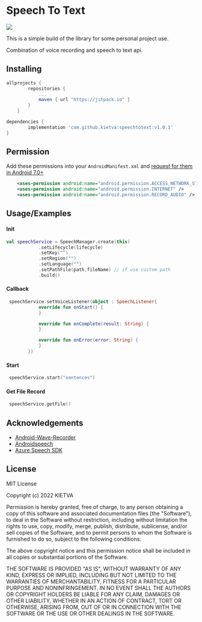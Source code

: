 
# Speech To Text
[![](https://jitpack.io/v/kietva/speechtotext.svg)](https://jitpack.io/#kietva/speechtotext)

This is a simple build of the library for some personal project use.

Combination of voice recording and speech to text api.


## Installing
```gradle
allprojects {
        repositories {
            ...
            maven { url "https://jitpack.io" }
        }
    }
```

```gradle
dependencies {
        implementation 'com.github.kietva:speechtotext:v1.0.1'
}
```
## Permission
Add these permissions into your `AndroidManifest.xml` and [request for them in Android 7.0+](https://developer.android.com/training/permissions/requesting.html)
```xml
    <uses-permission android:name="android.permission.ACCESS_NETWORK_STATE" />
    <uses-permission android:name="android.permission.INTERNET" />
    <uses-permission android:name="android.permission.RECORD_AUDIO" />
```
## Usage/Examples
#### Init
```kotlin
val speechService = SpeechManager.create(this)
            .setLifecycle(lifecycle)
            .setKey("")
            .setRegion("")
            .setLanguage("")
            .setPathFile(path,fileName) // if use custom path
            .build()
```
#### Callback
```kotlin
 speechService.setVoiceListener(object : SpeechListener{
            override fun onStart() {
            }

            override fun onComplete(result: String) {
            }

            override fun onError(error: String) {
            }
        })
```
#### Start
```kotlin
 speechService.start("sentences")
```

#### Get File Record
```kotlin
 speechService.getFile()
```


## Acknowledgements

 - [Android-Wave-Recorder](https://github.com/squti/Android-Wave-Recorder)
 - [Androidspeech](https://github.com/mozilla/androidspeech)
 - [Azure Speech SDK](https://github.com/Azure-Samples/cognitive-services-speech-sdk)


## License

MIT License

Copyright (c) 2022 KIETVA

Permission is hereby granted, free of charge, to any person obtaining a copy
of this software and associated documentation files (the "Software"), to deal
in the Software without restriction, including without limitation the rights
to use, copy, modify, merge, publish, distribute, sublicense, and/or sell
copies of the Software, and to permit persons to whom the Software is
furnished to do so, subject to the following conditions:

The above copyright notice and this permission notice shall be included in all
copies or substantial portions of the Software.

THE SOFTWARE IS PROVIDED "AS IS", WITHOUT WARRANTY OF ANY KIND, EXPRESS OR
IMPLIED, INCLUDING BUT NOT LIMITED TO THE WARRANTIES OF MERCHANTABILITY,
FITNESS FOR A PARTICULAR PURPOSE AND NONINFRINGEMENT. IN NO EVENT SHALL THE
AUTHORS OR COPYRIGHT HOLDERS BE LIABLE FOR ANY CLAIM, DAMAGES OR OTHER
LIABILITY, WHETHER IN AN ACTION OF CONTRACT, TORT OR OTHERWISE, ARISING FROM,
OUT OF OR IN CONNECTION WITH THE SOFTWARE OR THE USE OR OTHER DEALINGS IN THE
SOFTWARE.

